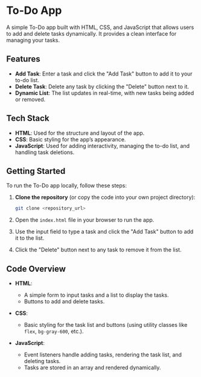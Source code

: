 # To-Do App

A simple To-Do app built with HTML, CSS, and JavaScript that allows users to add and delete tasks dynamically. It provides a clean interface for managing your tasks.

## Features

- **Add Task**: Enter a task and click the "Add Task" button to add it to your to-do list.
- **Delete Task**: Delete any task by clicking the "Delete" button next to it.
- **Dynamic List**: The list updates in real-time, with new tasks being added or removed.

## Tech Stack

- **HTML**: Used for the structure and layout of the app.
- **CSS**: Basic styling for the app’s appearance.
- **JavaScript**: Used for adding interactivity, managing the to-do list, and handling task deletions.

## Getting Started

To run the To-Do app locally, follow these steps:

1. **Clone the repository** (or copy the code into your own project directory):

    ```bash
    git clone <repository_url>
    ```

2. Open the `index.html` file in your browser to run the app.

3. Use the input field to type a task and click the "Add Task" button to add it to the list.

4. Click the "Delete" button next to any task to remove it from the list.

## Code Overview

- **HTML**:
    - A simple form to input tasks and a list to display the tasks.
    - Buttons to add and delete tasks.
  
- **CSS**:
    - Basic styling for the task list and buttons (using utility classes like `flex`, `bg-gray-600`, etc.).
  
- **JavaScript**:
    - Event listeners handle adding tasks, rendering the task list, and deleting tasks.
    - Tasks are stored in an array and rendered dynamically.

